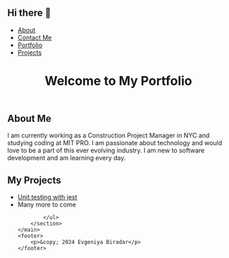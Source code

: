 ## Hi there 👋
<!DOCTYPE html>
<html lang="en">
<head>
    <meta charset="UTF-8">
    <meta name="viewport" content="width=device-width, initial-scale=1.0">
    <title>My Portfolio</title>
    <link rel="stylesheet" href="index.css">
</head>
<body>
 <nav class="navbar">
        <ul>
            <li><a href="#about">About</a></li>
            <li><a href="#contactme">Contact Me</a></li>
            <li><a href="#portfolio">Portfolio</a></li>
            <li><a href="#projects">Projects</a></li>
        </ul>
    </nav>
    <header>
        <h1>Welcome to My Portfolio</h1>
    </header>
    <main>
        <section>
            <h2>About Me</h2>
            <p>I am currently working as a Construction Project Manager in NYC and studying coding at MIT PRO. I am passionate about technology and would love to be a part of this ever evolving industry. I am new to software development and am learning every day. </p>
        </section>
        <section>
            <h2>My Projects</h2>
            <ul>
                <li><a href="https://github.com/EvgeniyaBiradar/thinking-through-a-unit-test">Unit testing with jest</a></li>
                <li>Many more to come</li>
              
            </ul>
        </section>
    </main>
    <footer>
        <p>&copy; 2024 Evgeniya Biradar</p>
    </footer>
</body>
</html>
<!--
**EvgeniyaBiradar/EvgeniyaBiradar** is a ✨ _special_ ✨ repository because its `README.md` (this file) appears on your GitHub profile.

Here are some ideas to get you started:

- 🔭 I’m currently working on creating my GitHub portfolio
- 🌱 I’m currently learning Javascript
- 👯 I’m looking to collaborate on ...
- 🤔 I’m looking for help with ...
- 💬 Ask me about ...
- 📫 How to reach me:evgeniyabiradar@gmail.com
- 😄 Pronouns: ...
- ⚡ Fun fact: ...
-->

